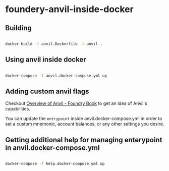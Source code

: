 # foundery-anvil-inside-docker

## Building

``` bash

docker build -f anvil.Dockerfile -t anvil .

```

## Using anvil inside docker

``` bash

docker-compose -f anvil.docker-compose.yml up

```
## Adding custom anvil flags

Checkout [Overview of Anvil - Foundry Book](https://book.getfoundry.sh/anvil/) to get an idea of Anvil's capabilities.

You can update the `entrypoint` inside anvil.docker-compose.yml in order to set a custom mnemonic, account balances, or any other settings you desire.

## Getting additional help for managing enterypoint in anvil.docker-compose.yml

``` bash

docker-compose -f help.docker-compose.yml up

```
